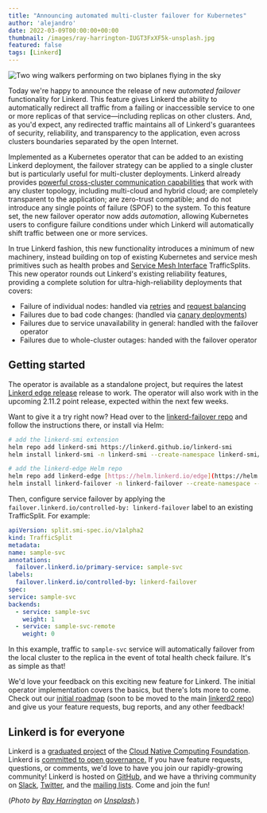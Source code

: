 ```yaml
---
title: "Announcing automated multi-cluster failover for Kubernetes"
author: 'alejandro'
date: 2022-03-09T00:00:00+00:00
thumbnail: /images/ray-harrington-IUGT3FxXF5k-unsplash.jpg
featured: false
tags: [Linkerd]
---
```


![Two wing walkers performing on two biplanes flying in the sky](/images/ray-harrington-IUGT3FxXF5k-unsplash.jpg)

Today we're happy to announce the release of new _automated failover_
functionality for Linkerd. This feature gives Linkerd the ability to
automatically redirect all traffic from a failing or inaccessible service to one
or more replicas of that service—including replicas on other clusters. And, as
you'd expect, any redirected traffic maintains all of Linkerd's guarantees of
security, reliability, and transparency to the application, even across clusters
boundaries separated by the open Internet.

Implemented as a Kubernetes operator that can be added to an existing Linkerd
deployment, the failover strategy can be applied to a single cluster but is
particularly useful for multi-cluster deployments. Linkerd already provides
[powerful cross-cluster communication
capabilities](https://linkerd.io/2/features/multicluster/) that work with any
cluster topology, including multi-cloud and hybrid cloud; are completely
transparent to the application; are zero-trust compatible; and do not introduce
any single points of failure (SPOF) to the system. To this feature set, the new
failover operator now adds _automation_, allowing Kubernetes users to configure
failure conditions under which Linkerd will automatically shift traffic between
one or more services.

In true Linkerd fashion, this new functionality introduces a minimum of new
machinery, instead building on top of existing Kubernetes and service mesh
primitives such as health probes and [Service Mesh
Interface](https://smi-spec.io/) TrafficSplits. This new operator rounds out
Linkerd's existing reliability features, providing a complete solution for
ultra-high-reliability deployments that covers:

* Failure of individual nodes: handled via
  [retries](https://linkerd.io/2/features/retries-and-timeouts/) and [request
  balancing](https://linkerd.io/2/features/load-balancing/)
* Failures due to bad code changes: (handled via [canary
  deployments](https://linkerd.io/2.11/features/traffic-split/))
* Failures due to service unavailability in general: handled with the failover operator
* Failures due to whole-cluster outages: handed with the failover operator

## Getting started

The operator is available as a standalone project, but requires the latest
[Linkerd edge release](https://linkerd.io/edge/) release to work. The operator
will also work with in the upcoming 2.11.2 point release, expected within the
next few weeks.

Want to give it a try right now? Head over to the [linkerd-failover
repo](https://github.com/linkerd/linkerd-failover) and follow the instructions
there, or install via Helm:

```bash
# add the linkerd-smi extension
helm repo add linkerd-smi https://linkerd.github.io/linkerd-smi
helm install linkerd-smi -n linkerd-smi --create-namespace linkerd-smi/linkerd-smi

# add the linkerd-edge Helm repo
helm repo add linkerd-edge [https://helm.linkerd.io/edge](https://helm.linkerd.io/edge)
helm install linkerd-failover -n linkerd-failover --create-namespace --devel linkerd-edge/linkerd-failover
```

Then, configure service failover by applying the
`failover.linkerd.io/controlled-by: linkerd-failover` label to an existing
TrafficSplit. For example:

```yaml
apiVersion: split.smi-spec.io/v1alpha2
kind: TrafficSplit
metadata:
name: sample-svc
annotations:
  failover.linkerd.io/primary-service: sample-svc
labels:
  failover.linkerd.io/controlled-by: linkerd-failover
spec:
service: sample-svc
backends:
  - service: sample-svc
    weight: 1
  - service: sample-svc-remote
    weight: 0
```

In this example, traffic to `sample-svc` service will automatically failover
from the local cluster to the replica in the event of total health check
failure. It's as simple as that!

We'd love your feedback on this exciting new feature for Linkerd. The initial
operator implementation covers the basics, but there's lots more to come. Check
out our [initial roadmap](https://github.com/linkerd/linkerd-failover/issues)
(soon to be moved to the main [linkerd2
repo](https://github.com/linkerd/linkerd2)) and give us your feature requests,
bug reports, and any other feedback!

## Linkerd is for everyone

Linkerd is a [graduated project](/2021/07/28/announcing-cncf-graduation/) of the
[Cloud Native Computing Foundation](https://cncf.io/). Linkerd is [committed to
open
governance.](https://linkerd.io/2019/10/03/linkerds-commitment-to-open-governance/)
If you have feature requests, questions, or comments, we'd love to have you join
our rapidly-growing community! Linkerd is hosted on
[GitHub](https://github.com/linkerd/), and we have a thriving community on
[Slack](https://slack.linkerd.io/), [Twitter](https://twitter.com/linkerd), and
the [mailing lists](https://linkerd.io/2/get-involved/). Come and join the fun!

(*Photo by [Ray Harrington](https://unsplash.com/@raymondo600?utm_source=unsplash&utm_medium=referral&utm_content=creditCopyText)
on
[Unsplash](https://unsplash.com/?utm_source=unsplash&utm_medium=referral&utm_content=creditCopyText).*)
